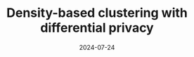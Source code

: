 ---
title: " Density-based clustering with differential privacy"
collection: publications
permalink: /publication/paper-15_Density based clustering with differential privacy
date: 2024-07-24
venue: 'Information Sciences'
link: 'https://doi.org/10.1016/j.ins.2024.121211'
paperurl: '/files/paper-15_Density based clustering with differential privacy/paper.pdf'
code: '/files/paper-15_Density based clustering with differential privacy/cite.bib'
citation: 'Fuyu Wu, Mingjing Du<sup>*</sup>, Qiang Zhi. Density-based clustering with differential privacy. Information Sciences.&quot; <i>Information Sciences</i>, 2024.'
---